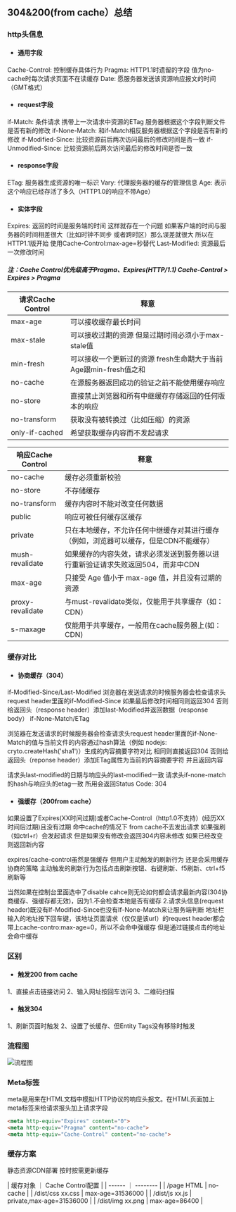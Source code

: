 ## 304&200(from cache）总结

### http头信息

- #### 通用字段
Cache-Control: 控制缓存具体行为
Pragma: HTTP1.1时遗留的字段 值为no-cache时每次请求页面不在读缓存
Date: 愿服务器发送该资源响应报文的时间（GMT格式）

- #### request字段
if-Match: 条件请求 携带上一次请求中资源的ETag 服务器根据这个字段判断文件是否有新的修改
if-None-Match: 和if-Match相反服务器根据这个字段是否有新的修改
if-Modified-Since: 比较资源前后两次访问最后的修改时间是否一致
if-Unmodified-Since: 比较资源前后两次访问最后的修改时间是否一致

- #### response字段
ETag: 服务器生成资源的唯一标识
Vary: 代理服务器的缓存的管理信息
Age: 表示这个响应已经存活了多久（HTTP1.0的响应不带Age）

- #### 实体字段
Expires: 返回的时间是服务端的时间 这样就存在一个问题 如果客户端的时间与服务器的时间相差很大（比如时钟不同步 或者跨时区）那么误差就很大 所以在HTTP1.1版开始 使用Cache-Control:max-age=秒替代
Last-Modified: 资源最后一次修改时间

##### 注：Cache Control优先级高于Pragma、Expires(HTTP/1.1) Cache-Control > Expires > Pragma
| 请求Cache Control      |    释意
| -------- | --------- |
| max-age | 可以接收缓存最长时间 |
| max-stale | 可以接收过期的资源 但是过期时间必须小于max-stale值 |
| min-fresh | 可以接收一个更新过的资源 fresh生命期大于当前Age跟min-fresh值之和 |
| no-cache | 在源服务器返回成功的验证之前不能使用缓存响应 |
| no-store | 直接禁止浏览器和所有中继缓存存储返回的任何版本的响应 |
| no-transform | 获取没有被转换过（比如压缩）的资源 |
| only-if-cached | 希望获取缓存内容而不发起请求 |

| 响应Cache Control      |    释意 |
| -------- | --------- |
| no-cache | 缓存必须重新校验 |
| no-store | 不存储缓存 |
| no-transform | 缓存内容时不能对改变任何数据 |
| public | 响应可被任何缓存区缓存 |
| private | 只在本地缓存，不允许任何中继缓存对其进行缓存（例如，浏览器可以缓存，但是CDN不能缓存）|
| mush-revalidate | 如果缓存的内容失效，请求必须发送到服务器以进行重新验证请求失败返回504，而非中CDN |
| max-age | 只接受 Age 值小于 max-age 值，并且没有过期的资源 |
| proxy-revalidate | 与must-revalidate类似，仅能用于共享缓存（如：CDN）|
| s-maxage | 仅能用于共享缓存，一般用在cache服务器上(如：CDN) |

### 缓存对比

- #### 协商缓存（304）
if-Modified-Since/Last-Modified
浏览器在发送请求的时候服务器会检查请求头request header里面的if-Modified-Since 如果最后修改时间相同则返回304 否则给返回头（response header）添加last-Modified并返回数据（response body）
if-None-Match/ETag

浏览器在发送请求的时候服务器会检查请求头request header里面的if-None-Match的值与当前文件的内容通过hash算法（例如 nodejs: cryto.createHash('sha1')）生成的内容摘要字符对比 相同则直接返回304 否则给返回头（reponse header）添加ETag属性为当前的内容摘要字符 并且返回内容

请求头last-modified的日期与响应头的last-modified一致 请求头if-none-match的hash与响应头的etag一致 所用会返回Status Code: 304

- #### 强缓存（200from cache）
如果设置了Expires(XX时间过期)或者Cache-Control（http1.0不支持）(经历XX时间后过期)且没有过期 命中cache的情况下 from cache不去发出请求 如果强刷（如ctrl+r）会发起请求 但是如果没有修改会返回304内容未修改 如果已经改变则返回新内容

expires/cache-control虽然是强缓存 但用户主动触发的刷新行为 还是会采用缓存协商的策略 主动触发的刷新行为包括点击刷新按钮、右键刷新、f5刷新、ctrl+f5刷新等

当然如果在控制台里面选中了disable cahce则无论如何都会请求最新内容(304协商缓存、强缓存都无效)，因为1.不会检查本地是否有缓存 2.请求头信息(request header)既没有If-Modified-Since也没有If-None-Match来让服务端判断 地址栏输入的地址按下回车键，该地址页面请求（仅仅是该url）的request header都会带上cache-contro:max-age=0，所以不会命中强缓存 但是通过链接点击的地址会命中缓存

### 区别
- #### 触发200 from cache
1、直接点击链接访问
2、输入网址按回车访问
3、二维码扫描

- #### 触发304
1、刷新页面时触发
2、设置了长缓存、但Entity Tags没有移除时触发

### 流程图
![流程图]('../img/liuchengtu.png')

### Meta标签
meta是用来在HTML文档中模拟HTTP协议的响应头报文。在HTML页面加上meta标签来给请求报头加上请求字段
``` html
<meta http-equiv="Expires" content="0">
<meta http-equiv="Pragma" content="no-cache">
<meta http-equiv="Cache-Control" content="no-cache">
```

### 缓存方案
静态资源CDN部署 按时按需更新缓存

|  缓存对象 ｜  Cache Control配置  |
|  ------   ｜  --------  |
|  /page HTML |  no-cache  |
|  /dist/css xx.css |  max-age=31536000  |
|  /dist/js xx.js |  private,max-age=31536000  |
|  /dist/img xx.png |  max-age=86400  |
